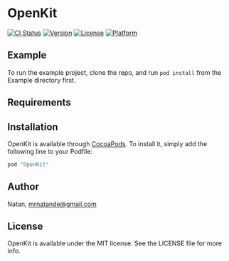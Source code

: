 # OpenKit

[![CI Status](http://img.shields.io/travis/Natan/OpenKit.svg?style=flat)](https://travis-ci.org/Natan/OpenKit)
[![Version](https://img.shields.io/cocoapods/v/OpenKit.svg?style=flat)](http://cocoapods.org/pods/OpenKit)
[![License](https://img.shields.io/cocoapods/l/OpenKit.svg?style=flat)](http://cocoapods.org/pods/OpenKit)
[![Platform](https://img.shields.io/cocoapods/p/OpenKit.svg?style=flat)](http://cocoapods.org/pods/OpenKit)

## Example

To run the example project, clone the repo, and run `pod install` from the Example directory first.

## Requirements

## Installation

OpenKit is available through [CocoaPods](http://cocoapods.org). To install
it, simply add the following line to your Podfile:

```ruby
pod "OpenKit"
```

## Author

Natan, mrnatande@gmail.com

## License

OpenKit is available under the MIT license. See the LICENSE file for more info.
